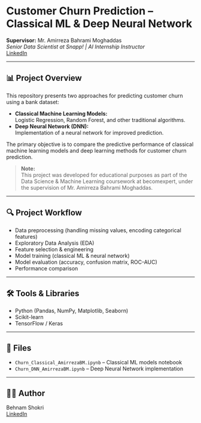 # Customer Churn Prediction – Classical ML & Deep Neural Network

**Supervisor:** Mr. Amirreza Bahrami Moghaddas  
_Senior Data Scientist at Snapp! | AI Internship Instructor_  
[LinkedIn](linkedin.com/in/amirreza-bahrami-moghaddas-00886678)


---

## 📊 Project Overview

This repository presents two approaches for predicting customer churn using a bank dataset:

- **Classical Machine Learning Models:**  
  Logistic Regression, Random Forest, and other traditional algorithms.
- **Deep Neural Network (DNN):**  
  Implementation of a neural network for improved prediction.

The primary objective is to compare the predictive performance of classical machine learning models and deep learning methods for customer churn prediction.

> **Note:**  
> This project was developed for educational purposes as part of the Data Science & Machine Learning coursework at becomexpert, under the supervision of Mr. Amirreza Bahrami Moghaddas.

---

## 🔍 Project Workflow

- Data preprocessing (handling missing values, encoding categorical features)
- Exploratory Data Analysis (EDA)
- Feature selection & engineering
- Model training (classical ML & neural network)
- Model evaluation (accuracy, confusion matrix, ROC-AUC)
- Performance comparison

---

## 🛠️ Tools & Libraries

- Python (Pandas, NumPy, Matplotlib, Seaborn)
- Scikit-learn
- TensorFlow / Keras

---

## 📁 Files

- `Churn_Classical_AmirrezaBM.ipynb` – Classical ML models notebook
- `Churn_DNN_AmirrezaBM.ipynb` – Deep Neural Network implementation

---

## 🙋‍♂️ Author

Behnam Shokri  
[LinkedIn](https://linkedin.com/in/behnam-shokri-3874b0172)
